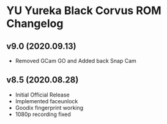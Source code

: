 # YU Yureka Black Corvus ROM Changelog

## v9.0 (2020.09.13)
- Removed GCam GO and Added back Snap Cam

## v8.5 (2020.08.28)
- Initial Official Release
- Implemented faceunlock
- Goodix fingerprint working
- 1080p recording fixed
